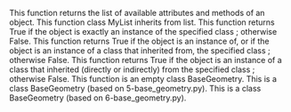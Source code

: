 This function returns the list of available attributes and methods of an object.
This function class MyList inherits from list.
This function returns True if the object is exactly an instance of the specified class ; otherwise False.
This function returns True if the object is an instance of, or if the object is an instance of a class that inherited from, the specified class ; otherwise False.
This function  returns True if the object is an instance of a class that inherited (directly or indirectly) from the specified class ; otherwise False.
This function is an empty class BaseGeometry.
This is a class BaseGeometry (based on 5-base_geometry.py).
This is a class BaseGeometry (based on 6-base_geometry.py).

